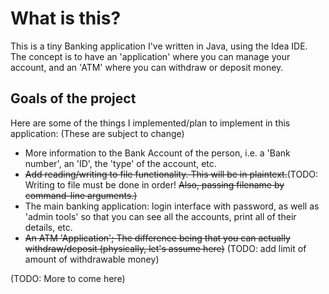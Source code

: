 # What is this?

This is a tiny Banking application I've written in Java, using the Idea IDE.
The concept is to have an 'application' where you can manage your account, and an 'ATM' where you can withdraw or deposit money.

## Goals of the project

Here are some of the things I implemented/plan to implement in this application:
(These are subject to change)

- More information to the Bank Account of the person, i.e. a 'Bank number', an 'ID', the 'type' of the account, etc.
- ~~Add reading/writing to file functionality. This will be in plaintext.~~(TODO: Writing to file must be done in order! ~~Also, passing filename by command-line arguments.)~~
- The main banking application: login interface with password, as well as 'admin tools' so that you can see all the accounts, print all of their details, etc.
- ~~An ATM 'Application'; The difference being that you can actually withdraw/deposit (physically, let's assume here)~~ (TODO: add limit of amount of withdrawable money)

(TODO: More to come here)
